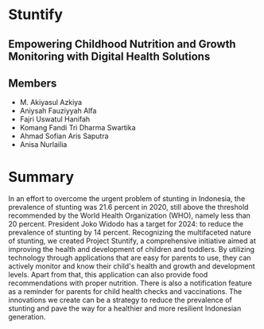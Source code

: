# Stuntify
## Empowering Childhood Nutrition and Growth Monitoring with Digital Health Solutions

## Members
- M. Akiyasul Azkiya
- Aniysah Fauziyyah Alfa
- Fajri Uswatul Hanifah
- Komang Fandi Tri Dharma Swartika
- Ahmad Sofian Aris Saputra
- Anisa Nurlailia

# Summary
In an effort to overcome the urgent problem of stunting in Indonesia, the prevalence of stunting was 21.6 percent in 2020, still above the threshold recommended by the World Health Organization (WHO), namely less than 20 percent. President Joko Widodo has a target for 2024: to reduce the prevalence of stunting by 14 percent. Recognizing the multifaceted nature of stunting, we created Project Stuntify, a comprehensive initiative aimed at improving the health and development of children and toddlers. By utilizing technology through applications that are easy for parents to use, they can actively monitor and know their child's health and growth and development levels. Apart from that, this application can also provide food recommendations with proper nutrition. There is also a notification feature as a reminder for parents for child health checks and vaccinations. The innovations we create can be a strategy to reduce the prevalence of stunting and pave the way for a healthier and more resilient Indonesian generation.
